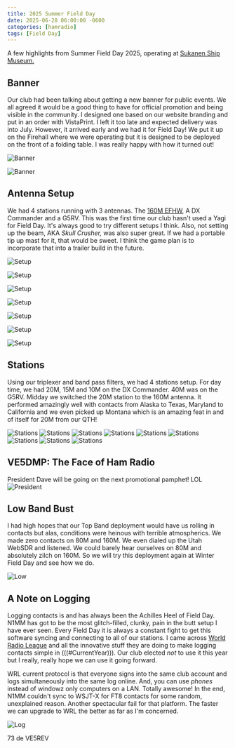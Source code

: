 ```yaml
---
title: 2025 Summer Field Day
date: 2025-06-28 06:00:00 -0600
categories: [hamradio]
tags: [Field Day]
---
```


A few highlights from Summer Field Day 2025, operating at [Sukanen Ship Museum.](https://www.sukanenshipmuseum.ca/)

## Banner

Our club had been talking about getting a new banner for public events. We all agreed it would be a good thing to have for official promotion and being visible in the community. I designed one based on our website branding and put in an order with VistaPrint. I left it too late and expected delivery was into July. However, it arrived early and we had it for Field Day! We put it up on the Firehall where we were operating but it is designed to be deployed on the front of a folding table. I was really happy with how it turned out!

![Banner](/assets/2025-SFD/SFD01.webp)

![Banner](/assets/2025-SFD/SFD02.webp)

## Antenna Setup

We had 4 stations running with 3 antennas. The [160M EFHW](https://jrschultz.github.io/VE5REV/posts/160M/), A DX Commander and a G5RV. This was the first time our club hasn't used a Yagi for Field Day. It's always good to try different setups I think. Also, not setting up the beam, AKA *Skull Crusher,* was also super great. If we had a portable tip up mast for it, that would be sweet. I think the game plan is to incorporate that into a trailer build in the future.

![Setup](/assets/2025-SFD/SFD03.webp)

![Setup](/assets/2025-SFD/SFD04.webp)

![Setup](/assets/2025-SFD/SFD05.webp)

![Setup](/assets/2025-SFD/SFD06.webp)

![Setup](/assets/2025-SFD/SFD07.webp)

![Setup](/assets/2025-SFD/SFD08.webp)

![Setup](/assets/2025-SFD/SFD09.webp)

## Stations

Using our triplexer and band pass filters, we had 4 stations setup. For day time, we had 20M, 15M and 10M on the DX Commander. 40M was on the G5RV. Midday we switched the 20M station to the 160M antenna. It performed amazingly well with contacts from Alaska to Texas, Maryland to California and we even picked up Montana which is an amazing feat in and of itself for 20M from our QTH! 

![Stations](/assets/2025-SFD/SFD13.webp)
![Stations](/assets/2025-SFD/SFD11.webp)
![Stations](/assets/2025-SFD/SFD12.webp)
![Stations](/assets/2025-SFD/SFD14.webp)
![Stations](/assets/2025-SFD/SFD15.webp)
![Stations](/assets/2025-SFD/SFD16.webp)
![Stations](/assets/2025-SFD/SFD17.webp)
![Stations](/assets/2025-SFD/SFD18.webp)
![Stations](/assets/2025-SFD/SFD20.webp)

## VE5DMP: The Face of Ham Radio

President Dave will be going on the next promotional pamphet! LOL
![President](/assets/2025-SFD/SFD19.webp)

## Low Band Bust

I had high hopes that our Top Band deployment would have us rolling in contacts but alas, conditions were heinous with terrible atmospherics. We made zero contacts on 80M and 160M. We even dialed up the Utah WebSDR and listened. We could barely hear ourselves on 80M and absolutely zilch on 160M. So we will try this deployment again at Winter Field Day and see how we do.

![Low](/assets/2025-SFD/SFD21.webp)

## A Note on Logging

Logging contacts is and has always been the Achilles Heel of Field Day. N1MM has got to be the most glitch-filled, clunky, pain in the butt setup I have ever seen. Every Field Day it is always a constant fight to get this software syncing and connecting to all of our stations. I came across [World Radio League](https://worldradioleague.com/) and all the innovative stuff they are doing to make logging contacts simple in (((#CurrentYear))). Our club elected *not* to use it this year but I really, really hope we can use it going forward. 

WRL current protocol is that everyone signs into the same club account and logs simultaneously into the same log online. And, you can use *phones* instead of windowz only computers on a LAN. Totally awesome! In the end, N1MM couldn't sync to WSJT-X for FT8 contacts for some random, unexplained reason. Another spectacular fail for that platform. The faster we can upgrade to WRL the better as far as I'm concerned. 

![Log](/assets/2025-SFD/SFD22.webp)

73 de VE5REV



